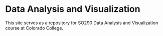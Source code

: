 # Data Analysis and Visualization
This site serves as a repository for SO290 Data Analysis and Visualization course at Colorado College.
